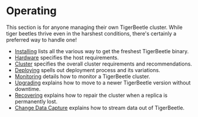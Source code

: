 # Operating

This section is for anyone managing their own TigerBeetle cluster. While tiger beetles thrive even
in the harshest conditions, there's certainly a preferred way to handle one!

- [Installing](./installing.md) lists all the various way to get the freshest TigerBeetle
  binary.
- [Hardware](./hardware.md) specifies the host requirements.
- [Cluster](./cluster.md) specifies the overall cluster requirements and recommendations.
- [Deploying](./deploying/) spells out deployment process and its variations.
- [Monitoring](./monitoring.md) details how to monitor a TigerBeetle cluster.
- [Upgrading](./upgrading.md) explains how to move to a newer TigerBeetle version without downtime.
- [Recovering](./recovering.md) explains how to repair the cluster when a replica is permanently
  lost.
- [Change Data Capture](./cdc.md) explains how to stream data out of TigerBeetle.
